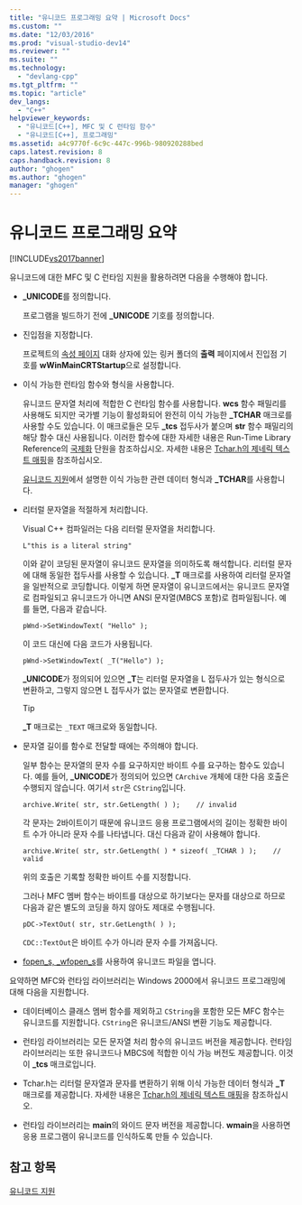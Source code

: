 ```yaml
---
title: "유니코드 프로그래밍 요약 | Microsoft Docs"
ms.custom: ""
ms.date: "12/03/2016"
ms.prod: "visual-studio-dev14"
ms.reviewer: ""
ms.suite: ""
ms.technology: 
  - "devlang-cpp"
ms.tgt_pltfrm: ""
ms.topic: "article"
dev_langs: 
  - "C++"
helpviewer_keywords: 
  - "유니코드[C++], MFC 및 C 런타임 함수"
  - "유니코드[C++], 프로그래밍"
ms.assetid: a4c9770f-6c9c-447c-996b-980920288bed
caps.latest.revision: 8
caps.handback.revision: 8
author: "ghogen"
ms.author: "ghogen"
manager: "ghogen"
---
```

# 유니코드 프로그래밍 요약
[!INCLUDE[vs2017banner](../assembler/inline/includes/vs2017banner.md)]

유니코드에 대한 MFC 및 C 런타임 지원을 활용하려면 다음을 수행해야 합니다.  
  
-   **\_UNICODE**를 정의합니다.  
  
     프로그램을 빌드하기 전에 **\_UNICODE** 기호를 정의합니다.  
  
-   진입점을 지정합니다.  
  
     프로젝트의 [속성 페이지](../ide/property-pages-visual-cpp.md) 대화 상자에 있는 링커 폴더의 **출력** 페이지에서 진입점 기호를 **wWinMainCRTStartup**으로 설정합니다.  
  
-   이식 가능한 런타임 함수와 형식을 사용합니다.  
  
     유니코드 문자열 처리에 적합한 C 런타임 함수를 사용합니다.  **wcs** 함수 패밀리를 사용해도 되지만 국가별 기능이 활성화되어 완전히 이식 가능한 **\_TCHAR** 매크로를 사용할 수도 있습니다.  이 매크로들은 모두 **\_tcs** 접두사가 붙으며 **str** 함수 패밀리의 해당 함수 대신 사용됩니다.  이러한 함수에 대한 자세한 내용은 Run\-Time Library Reference의 [국제화](../c-runtime-library/internationalization.md) 단원을 참조하십시오.  자세한 내용은 [Tchar.h의 제네릭 텍스트 매핑](../text/generic-text-mappings-in-tchar-h.md)을 참조하십시오.  
  
     [유니코드 지원](../text/support-for-unicode.md)에서 설명한 이식 가능한 관련 데이터 형식과 **\_TCHAR**를 사용합니다.  
  
-   리터럴 문자열을 적절하게 처리합니다.  
  
     Visual C\+\+ 컴파일러는 다음 리터럴 문자열을 처리합니다.  
  
    ```  
    L"this is a literal string"  
    ```  
  
     이와 같이 코딩된 문자열이 유니코드 문자열을 의미하도록 해석합니다.  리터럴 문자에 대해 동일한 접두사를 사용할 수 있습니다.  **\_T** 매크로를 사용하여 리터럴 문자열을 일반적으로 코딩합니다. 이렇게 하면 문자열이 유니코드에서는 유니코드 문자열로 컴파일되고 유니코드가 아니면 ANSI 문자열\(MBCS 포함\)로 컴파일됩니다.  예를 들면, 다음과 같습니다.  
  
    ```  
    pWnd->SetWindowText( "Hello" );  
    ```  
  
     이 코드 대신에 다음 코드가 사용됩니다.  
  
    ```  
    pWnd->SetWindowText( _T("Hello") );  
    ```  
  
     **\_UNICODE**가 정의되어 있으면 **\_T**는 리터럴 문자열을 L 접두사가 있는 형식으로 변환하고, 그렇지 않으면 L 접두사가 없는 문자열로 변환합니다.  
  
    > [!TIP]
    >  **\_T** 매크로는 `_TEXT` 매크로와 동일합니다.  
  
-   문자열 길이를 함수로 전달할 때에는 주의해야 합니다.  
  
     일부 함수는 문자열의 문자 수를 요구하지만 바이트 수를 요구하는 함수도 있습니다.  예를 들어, **\_UNICODE**가 정의되어 있으면 `CArchive` 개체에 대한 다음 호출은 수행되지 않습니다. 여기서 `str`은 `CString`입니다.  
  
    ```  
    archive.Write( str, str.GetLength( ) );    // invalid  
    ```  
  
     각 문자는 2바이트이기 때문에 유니코드 응용 프로그램에서의 길이는 정확한 바이트 수가 아니라 문자 수를 나타냅니다.  대신 다음과 같이 사용해야 합니다.  
  
    ```  
    archive.Write( str, str.GetLength( ) * sizeof( _TCHAR ) );    // valid  
    ```  
  
     위의 호출은 기록할 정확한 바이트 수를 지정합니다.  
  
     그러나 MFC 멤버 함수는 바이트를 대상으로 하기보다는 문자를 대상으로 하므로 다음과 같은 별도의 코딩을 하지 않아도 제대로 수행됩니다.  
  
    ```  
    pDC->TextOut( str, str.GetLength( ) );  
    ```  
  
     `CDC::TextOut`은 바이트 수가 아니라 문자 수를 가져옵니다.  
  
-   [fopen\_s, \_wfopen\_s](../c-runtime-library/reference/fopen-s-wfopen-s.md)를 사용하여 유니코드 파일을 엽니다.  
  
 요약하면 MFC와 런타임 라이브러리는 Windows 2000에서 유니코드 프로그래밍에 대해 다음을 지원합니다.  
  
-   데이터베이스 클래스 멤버 함수를 제외하고 `CString`을 포함한 모든 MFC 함수는 유니코드를 지원합니다.  `CString`은 유니코드\/ANSI 변환 기능도 제공합니다.  
  
-   런타임 라이브러리는 모든 문자열 처리 함수의 유니코드 버전을 제공합니다. 런타임 라이브러리는 또한 유니코드나 MBCS에 적합한 이식 가능 버전도 제공합니다.  이것이 **\_tcs** 매크로입니다.  
  
-   Tchar.h는 리터럴 문자열과 문자를 변환하기 위해 이식 가능한 데이터 형식과 **\_T** 매크로를 제공합니다.  자세한 내용은 [Tchar.h의 제네릭 텍스트 매핑](../text/generic-text-mappings-in-tchar-h.md)을 참조하십시오.  
  
-   런타임 라이브러리는 **main**의 와이드 문자 버전을 제공합니다.  **wmain**을 사용하면 응용 프로그램이 유니코드를 인식하도록 만들 수 있습니다.  
  
## 참고 항목  
 [유니코드 지원](../text/support-for-unicode.md)